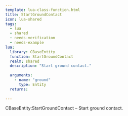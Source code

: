 ```yaml
---
template: lua-class-function.html
title: StartGroundContact
icon: lua-shared
tags:
  - lua
  - shared
  - needs-verification
  - needs-example
lua:
  library: CBaseEntity
  function: StartGroundContact
  realm: shared
  description: "Start ground contact."
  
  arguments:
    - name: "ground"
      type: Entity
  returns:
    
---
```


<div class="lua__search__keywords">
CBaseEntity:StartGroundContact &#x2013; Start ground contact.
</div>
